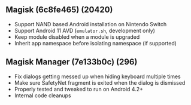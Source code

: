 ## Magisk (6c8fe465) (20420)
- Support NAND based Android installation on Nintendo Switch
- Support Android 11 AVD (`emulator.sh`, development only)
- Keep module disabled when a module is upgraded
- Inherit app namespace before isolating namespace (if supported)

## Magisk Manager (7e133b0c) (296)
- Fix dialogs getting messed up when hiding keyboard multiple times
- Make sure SafetyNet fragment is exited when the dialog is dismissed
- Properly tested and tweaked to run on Android 4.2+
- Internal code cleanups
